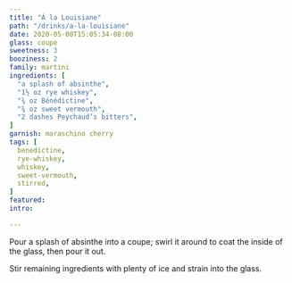 ```yaml
---
title: "À la Louisiane"
path: "/drinks/a-la-louisiane"
date: 2020-05-08T15:05:34-08:00
glass: coupe
sweetness: 3
booziness: 2
family: martini
ingredients: [
  "a splash of absinthe",
  "1½ oz rye whiskey",
  "¾ oz Bénédictine",
  "¾ oz sweet vermouth",
  "2 dashes Peychaud’s bitters",
]
garnish: maraschino cherry
tags: [
  benedictine,
  rye-whiskey,
  whiskey,
  sweet-vermouth,
  stirred,
]
featured:
intro:

---
```

Pour a splash of absinthe into a coupe; swirl it around to coat the inside of the glass, then pour it out.

Stir remaining ingredients with plenty of ice and strain into the glass.
